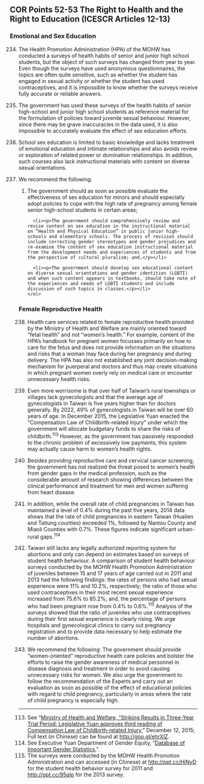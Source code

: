 ## COR Points 52-53 The Right to Health and the Right to Education (ICESCR Articles 12-13)

### Emotional and Sex Education

<ol start="234">
  <li><p>The Health Promotion Administration (HPA) of the MOHW has conducted a surveys of health habits of senior and junior high school students, but the object of such surveys has changed from year to year. Even though the surveys have used anonymous questionnaires, the topics are often quite sensitive, such as whether the student has engaged in sexual activity or whether the student has used contraceptives, and it is impossible to know whether the surveys receive fully accurate or reliable answers.</p></li>

  <li><p>The government has used these surveys of the health habits of senior high-school and junior high school students as reference material for the formulation of policies toward juvenile sexual behaviour. However, since there may be grave inaccuracies in the data used, it is also impossible to accurately evaluate the effect of sex education efforts.</p></li>

  <li><p>School sex education is limited to basic knowledge and lacks treatment of emotional education and intimate relationships and also avoids review or exploration of related power or domination relationships. In addition, such courses also lack instructional materials with content on diverse sexual orientations.</p></li>

  <li><p>We recommend the following:</p>
    <ol>
      <li><p>The government should as soon as possible evaluate the effectiveness of sex education for minors and should especially adopt policies to cope with the high rate of pregnancy among female senior high-school students in certain areas;</p></li>

      <li><p>The government should comprehensively review and revise content on sex education in the instructional material on “Health and Physical Education” in public junior high-schools and elementary schools. The process of revision should include correcting gender stereotypes and gender prejudices and re-examine the content of sex education instructional material from the development needs and experiences of students and from the perspective of cultural pluralism; and,</p></li>

      <li><p>The government should develop sex educational content on diverse sexual orientations and gender identities (LGBTI) and when such content appears in textbooks, should take note of the experiences and needs of LGBTI students and include discussion of such topics in classes.</p></li>
    </ol>
  </li>
</ol>

### Female Reproductive Health

<ol start="238">
  <li><p>Health care services related to female reproductive health provided by the Ministry of Health and Welfare are mainly oriented toward “fetal health” and not “women’s health.” For example, content of the HPA’s handbook for pregnant women focusses primarily on how to care for the fetus and does not provide information on the situations and risks that a woman may face during her pregnancy and during delivery. The HPA has also not established any joint decision-making mechanism for puerperal and doctors and thus may create situations in which pregnant women overly rely on medical care or encounter unnecessary health risks.</p></li>

  <li><p>Even more worrisome is that over half of Taiwan’s rural townships or villages lack gynecologists and that the average age of gynecologists in Taiwan is five years higher than for doctors generally. By 2022, 49% of gynecologists in Taiwan will be over 60 years of age. In December 2015, the Legislative Yuan enacted the “Compensation Law of Childbirth-related Injury” under which the government will allocate budgetary funds to share the risks of childbirth.<sup>113</sup> However, as the government has passively responded to the chronic problem of excessively low payments, this system may actually cause harm to women’s health rights.</p></li>

  <li><p>Besides providing reproductive care and cervical cancer screening, the government has not realized the threat posed to women’s health from gender gaps in the medical profession, such as the considerable amount of research showing differences between the clinical performance and treatment for men and women suffering from heart disease.</p></li>

  <li><p>In addition, while the overall rate of child pregnancies in Taiwan has maintained a level of 0.4% during the past five years, 2014 data shows that the rate of child pregnancies in eastern Taiwan (Hualien and Taitung counties) exceeded 1%, followed by Nantou County and Miaoli Counties with 0.7%. These figures indicate significant urban-rural gaps.<sup>114</sup></p></li>

  <li><p>Taiwan still lacks any legally authorized reporting system for abortions and only can depend on estimates based on surveys of student health behaviour. A comparison of student health behaviour surveys conducted by the MOHW Health Promotion Administration of juveniles between 15 and 17 years of age carried out in 2011 and 2013 had the following findings: the rates of persons who had sexual experience were 11% and 10.2%, respectively; the ratio of those who used contraceptives in their most recent sexual experience increased from 75.6% to 85.2%; and, the percentage of persons who had been pregnant rose from 0.4% to 0.6%.<sup>115</sup> Analysis of the surveys showed that the ratio of juveniles who use contraceptives during their first sexual experience is clearly rising. We urge hospitals and gynecological clinics to carry out pregnancy registration and to provide data necessary to help estimate the number of abortions.</p></li>

  <li><p>We recommend the following: The government should provide “women-oriented” reproductive health care policies and bolster the efforts to raise the gender awareness of medical personnel in disease diagnosis and treatment in order to avoid causing unnecessary risks for women. We also urge the government to follow the recommendation of the Experts and carry out an evaluation as soon as possible of the effect of educational policies with regard to child pregnancy, particularly in areas where the rate of child pregnancy is especially high.</p></li>
</ol>

-----

<ol start="113">
  <li>See “<a href="http://www.mohw.gov.tw/news/531953145" target="_blank">Ministry of Health and Welfare, “Striking Results in Three-Year Trial Period; Legislative Yuan approves third reading of Compensation Law of Childbirth-related Injury,</a>” December 12, 2015; Full text (in Chinese) can be found at <a href="http://goo.gl/ehrXlZ" target="_blank">http://goo.gl/ehrXlZ</a>.</li>
  <li>See Executive Yuan Department of Gender Equity, “<a href="http://ppt.cc/Mn9Xg" target="_blank">Database of Important Gender Statistics,</a>”.</li>
  <li>The surveys were conducted by the MOHW Health Promotion Administration and can accessed (in Chinese) at <a href="http://ppt.cc/HjNyD" target="_blank">http://ppt.cc/HjNyD</a> for the student health behavior survey for 2011 and <a href="http://ppt.cc/95qlp" target="_blank">http://ppt.cc/95qlp</a> for the 2013 survey.</li>
</ol>
